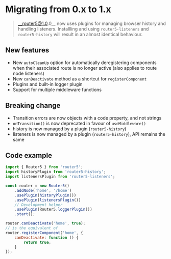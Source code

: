 # Migrating from 0.x to 1.x

> __router5@1.0.0__ now uses plugins for managing browser history and handling listeners. Installling and using `router5-listeners` and `router5-history` will result in an almost identical behaviour.


## New features

* New `autoCleanUp` option for automatically deregistering components when their associated route is no longer active (also applies to route node listeners)
* New `canDeactivate` method as a shortcut for `registerComponent`
* Plugins and built-in logger plugin
* Support for multiple middleware functions


## Breaking change

* Transition errors are now objects with a code property, and not strings
* `onTransition()` is now deprecated in favour of `useMiddleware()`
* history is now managed by a plugin (`router5-history`)
* listeners is now managed by a plugin (`router5-history`), API remains the same


## Code example

```javascript
import { Router5 } from 'router5';
import historyPlugin from 'router5-history';
import listenersPlugin from 'router5-listeners';

const router = new Router5()
    .addNode('home', '/home')
    .usePlugin(historyPlugin())
    .usePlugin(listenersPlugin())
    // Development helper
    .usePlugin(Router5.loggerPlugin())
    .start();
```

```javascript
router.canDeactivate('home', true);
// is the equivalent of
router.registerComponent('home', {
    canDeactivate: function () {
        return true;
    }
});
```
